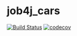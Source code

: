 # job4j_cars
[![Build Status](https://app.travis-ci.com/AndreyPolegaev/job4j_cars.svg?branch=master)](https://app.travis-ci.com/AndreyPolegaev/job4j_cars)
[![codecov](https://codecov.io/gh/AndreyPolegaev/job4j_cars/branch/master/graph/badge.svg?token=U0ZZ7LUSAJ)](https://codecov.io/gh/AndreyPolegaev/job4j_cars)